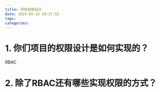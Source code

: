 ```yaml
---
title: 项目权限设计
date: 2024-05-25 19:27:52
tags:
categories:
---
```


# 1. 你们项目的权限设计是如何实现的？

RBAC



# 2. 除了RBAC还有哪些实现权限的方式？

